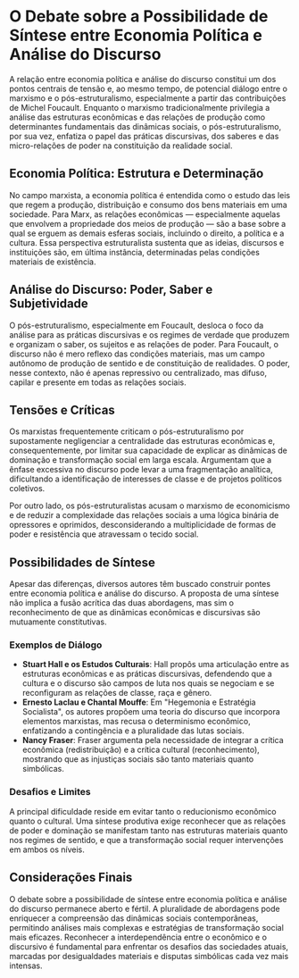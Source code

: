 # O Debate sobre a Possibilidade de Síntese entre Economia Política e Análise do Discurso

A relação entre economia política e análise do discurso constitui um dos pontos centrais de tensão e, ao mesmo tempo, de potencial diálogo entre o marxismo e o pós-estruturalismo, especialmente a partir das contribuições de Michel Foucault. Enquanto o marxismo tradicionalmente privilegia a análise das estruturas econômicas e das relações de produção como determinantes fundamentais das dinâmicas sociais, o pós-estruturalismo, por sua vez, enfatiza o papel das práticas discursivas, dos saberes e das micro-relações de poder na constituição da realidade social.

## Economia Política: Estrutura e Determinação

No campo marxista, a economia política é entendida como o estudo das leis que regem a produção, distribuição e consumo dos bens materiais em uma sociedade. Para Marx, as relações econômicas — especialmente aquelas que envolvem a propriedade dos meios de produção — são a base sobre a qual se erguem as demais esferas sociais, incluindo o direito, a política e a cultura. Essa perspectiva estruturalista sustenta que as ideias, discursos e instituições são, em última instância, determinadas pelas condições materiais de existência.

## Análise do Discurso: Poder, Saber e Subjetividade

O pós-estruturalismo, especialmente em Foucault, desloca o foco da análise para as práticas discursivas e os regimes de verdade que produzem e organizam o saber, os sujeitos e as relações de poder. Para Foucault, o discurso não é mero reflexo das condições materiais, mas um campo autônomo de produção de sentido e de constituição de realidades. O poder, nesse contexto, não é apenas repressivo ou centralizado, mas difuso, capilar e presente em todas as relações sociais.

## Tensões e Críticas

Os marxistas frequentemente criticam o pós-estruturalismo por supostamente negligenciar a centralidade das estruturas econômicas e, consequentemente, por limitar sua capacidade de explicar as dinâmicas de dominação e transformação social em larga escala. Argumentam que a ênfase excessiva no discurso pode levar a uma fragmentação analítica, dificultando a identificação de interesses de classe e de projetos políticos coletivos.

Por outro lado, os pós-estruturalistas acusam o marxismo de economicismo e de reduzir a complexidade das relações sociais a uma lógica binária de opressores e oprimidos, desconsiderando a multiplicidade de formas de poder e resistência que atravessam o tecido social.

## Possibilidades de Síntese

Apesar das diferenças, diversos autores têm buscado construir pontes entre economia política e análise do discurso. A proposta de uma síntese não implica a fusão acrítica das duas abordagens, mas sim o reconhecimento de que as dinâmicas econômicas e discursivas são mutuamente constitutivas.

### Exemplos de Diálogo

- **Stuart Hall e os Estudos Culturais**: Hall propôs uma articulação entre as estruturas econômicas e as práticas discursivas, defendendo que a cultura e o discurso são campos de luta nos quais se negociam e se reconfiguram as relações de classe, raça e gênero.
- **Ernesto Laclau e Chantal Mouffe**: Em "Hegemonia e Estratégia Socialista", os autores propõem uma teoria do discurso que incorpora elementos marxistas, mas recusa o determinismo econômico, enfatizando a contingência e a pluralidade das lutas sociais.
- **Nancy Fraser**: Fraser argumenta pela necessidade de integrar a crítica econômica (redistribuição) e a crítica cultural (reconhecimento), mostrando que as injustiças sociais são tanto materiais quanto simbólicas.

### Desafios e Limites

A principal dificuldade reside em evitar tanto o reducionismo econômico quanto o cultural. Uma síntese produtiva exige reconhecer que as relações de poder e dominação se manifestam tanto nas estruturas materiais quanto nos regimes de sentido, e que a transformação social requer intervenções em ambos os níveis.

## Considerações Finais

O debate sobre a possibilidade de síntese entre economia política e análise do discurso permanece aberto e fértil. A pluralidade de abordagens pode enriquecer a compreensão das dinâmicas sociais contemporâneas, permitindo análises mais complexas e estratégias de transformação social mais eficazes. Reconhecer a interdependência entre o econômico e o discursivo é fundamental para enfrentar os desafios das sociedades atuais, marcadas por desigualdades materiais e disputas simbólicas cada vez mais intensas.